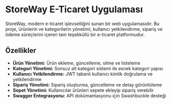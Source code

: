 # StoreWay E-Ticaret Uygulaması

StoreWay, modern e-ticaret işlevselliğini sunan bir web uygulamasıdır. Bu proje, ürünlerin ve kategorilerin yönetimi, kullanıcı yetkilendirme, sipariş ve ödeme süreçlerini içeren tam teşekküllü bir e-ticaret platformudur.

## Özellikler

- **Ürün Yönetimi:** Ürün ekleme, güncelleme, silme ve listeleme
- **Kategori Yönetimi:** Sonsuz alt kategori sistemi ile esnek kategori yapısı
- **Kullanıcı Yetkilendirme:** JWT tabanlı kullanıcı kimlik doğrulama ve yetkilendirme
- **Sipariş Yönetimi:** Sipariş oluşturma, güncelleme ve detay görüntüleme
- **Sepet Yönetimi:** Kullanıcılar ürünleri sepete ekleyip sipariş verebilir
- **Swagger Entegrasyonu:** API dokümantasyonu için Swashbuckle desteği
